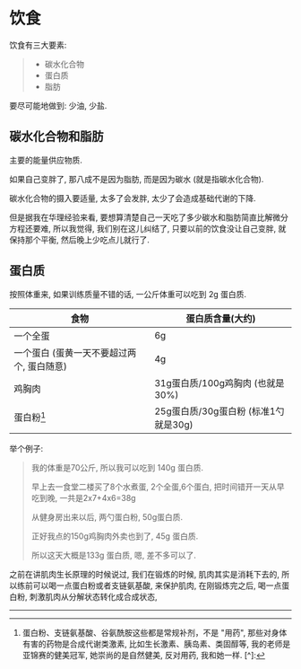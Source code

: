 # 饮食

饮食有三大要素:

> * 碳水化合物
> * 蛋白质
> * 脂肪

要尽可能地做到: 少油, 少盐.

## 碳水化合物和脂肪

主要的能量供应物质.

如果自己变胖了, 那八成不是因为脂肪, 而是因为碳水 (就是指碳水化合物).

碳水化合物的摄入要适量, 太多了会发胖, 太少了会造成基础代谢的下降.

但是据我在华理经验来看,  要想算清楚自己一天吃了多少碳水和脂肪简直比解微分方程还要难, 所以我觉得, 我们别在这儿纠结了, 只要以前的饮食没让自己变胖, 就保持那个平衡, 然后晚上少吃点儿就行了.

## 蛋白质

按照体重来, 如果训练质量不错的话, 一公斤体重可以吃到 2g 蛋白质.

| 食物                                      | 蛋白质含量(大约)                     |
| ----------------------------------------- | ------------------------------------ |
| 一个全蛋                                  | 6g                                   |
| 一个蛋白 (蛋黄一天不要超过两个, 蛋白随意) | 4g                                   |
| 鸡胸肉                                    | 31g蛋白质/100g鸡胸肉 (也就是30%)     |
| 蛋白粉[^1]                                | 25g蛋白质/30g蛋白粉 (标准1勺就是30g) |

举个例子:

> 我的体重是70公斤, 所以我可以吃到 140g 蛋白质.
>
> 早上去一食堂二楼买了8个水煮蛋, 2个全蛋,6个蛋白, 把时间错开一天从早吃到晚, 一共是2x7+4x6=38g
>
> 从健身房出来以后, 两勺蛋白粉, 50g蛋白质.
>
> 正好我点的150g鸡胸肉外卖也到了, 45g 蛋白质.
>
> 所以这天大概是133g 蛋白质, 嗯, 差不多可以了.

之前在讲肌肉生长原理的时候说过, 我们在锻炼的时候, 肌肉其实是消耗下去的, 所以练前可以喝一点蛋白粉或者支链氨基酸, 来保护肌肉, 在刚锻炼完之后, 喝一点蛋白粉, 刺激肌肉从分解状态转化成合成状态, 



---

[^1]:蛋白粉、支链氨基酸、谷氨酰胺这些都是常规补剂，不是 "用药", 那些对身体有害的药物是合成代谢类激素, 比如生长激素、胰岛素、类固醇等, 我的老师是亚锦赛的健美冠军, 她崇尚的是自然健美, 反对用药, 我和她一样.
[^]:



